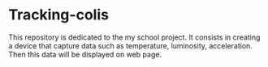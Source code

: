 # Tracking-colis
This repository is dedicated to the my school project. It consists in creating a device that capture data such as temperature, luminosity, acceleration.
Then this data will be displayed on web page.
